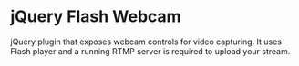 jQuery Flash Webcam
===================

jQuery plugin that exposes webcam controls for video capturing. It uses Flash player and a running RTMP server is required to upload your stream.

